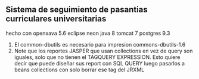 Sistema de seguimiento de pasantias curriculares universitarias
----------------------------------------------------------------
hecho con openxava 5.6
eclipse neon
java 8
tomcat 7 
postgres 9.3

1. El common-dbutils es necesario para impresion
commons-dbutils-1.6
2. Note que los reportes JASPER que usan collections en vez de query
son iguales, solo que no tienen el TAGQUERY EXPRESSION. 
Esto quiere decir que puede diseñar sus report con SQL QUERY
luego pasarlos a beans collections con solo borrar ese tag del JRXML


